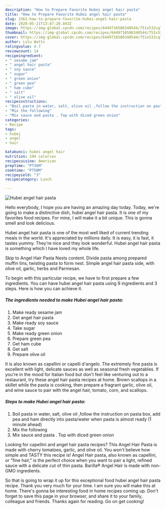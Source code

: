 ```yaml
---
description: "How to Prepare Favorite Hubei angel hair pasta"
title: "How to Prepare Favorite Hubei angel hair pasta"
slug: 1561-how-to-prepare-favorite-hubei-angel-hair-pasta
date: 2020-05-21T13:47:20.843Z
image: https://img-global.cpcdn.com/recipes/6449716586348544/751x532cq70/hubei-angel-hair-pasta-recipe-main-photo.jpg
thumbnail: https://img-global.cpcdn.com/recipes/6449716586348544/751x532cq70/hubei-angel-hair-pasta-recipe-main-photo.jpg
cover: https://img-global.cpcdn.com/recipes/6449716586348544/751x532cq70/hubei-angel-hair-pasta-recipe-main-photo.jpg
author: Lulu Watts
ratingvalue: 4.7
reviewcount: 14
recipeingredient:
- " sesame jam"
- " angel hair pasta"
- " soy sauce"
- " sugar"
- " green onion"
- " green pea"
- " ham cube"
- " salt"
- " olive oil"
recipeinstructions:
- "Boil pasta in water, salt, olive oil ,follow the instruction on pasta box, add pea and ham directly into pasta/water when pasta is almost ready (1 minute ahead)"
- "Mix the following"
- "Mix sauce and pasta . Top with diced green onion"
categories:
- Recipe
tags:
- hubei
- angel
- hair

katakunci: hubei angel hair 
nutrition: 194 calories
recipecuisine: American
preptime: "PT36M"
cooktime: "PT50M"
recipeyield: "3"
recipecategory: Lunch

---
```



![Hubei angel hair pasta](https://img-global.cpcdn.com/recipes/6449716586348544/751x532cq70/hubei-angel-hair-pasta-recipe-main-photo.jpg)

Hello everybody, I hope you are having an amazing day today. Today, we're going to make a distinctive dish, hubei angel hair pasta. It is one of my favorites food recipes. For mine, I will make it a bit unique. This is gonna smell and look delicious.

Hubei angel hair pasta is one of the most well liked of current trending meals in the world. It's appreciated by millions daily. It is easy, it is fast, it tastes yummy. They're nice and they look wonderful. Hubei angel hair pasta is something which I have loved my whole life.

Skip to Angel Hair Pasta Nests content. Divide pasta among prepared muffin tins, twisting pasta to form nest. Simple angel hair pasta side, with olive oil, garlic, herbs and Parmesan.


To begin with this particular recipe, we have to first prepare a few ingredients. You can have hubei angel hair pasta using 9 ingredients and 3 steps. Here is how you can achieve it.

<!--inarticleads1-->

##### The ingredients needed to make Hubei angel hair pasta:

1. Make ready  sesame jam
1. Get  angel hair pasta
1. Make ready  soy sauce
1. Take  sugar
1. Make ready  green onion
1. Prepare  green pea
1. Get  ham cube
1. Get  salt
1. Prepare  olive oil


It is also known as capellini or capelli d&#39;angelo. The extremely fine pasta is excellent with light, delicate sauces as well as seasonal fresh vegetables. If you&#39;re in the mood for Italian food but don&#39;t feel like venturing out to a restaurant, try these angel hair pasta recipes at home. Brown scallops in a skillet while the pasta is cooking, then prepare a fragrant garlic, olive oil, and wine sauce to pair with the angel hair, tomato, corn, and scallops. 

<!--inarticleads2-->

##### Steps to make Hubei angel hair pasta:

1. Boil pasta in water, salt, olive oil ,follow the instruction on pasta box, add pea and ham directly into pasta/water when pasta is almost ready (1 minute ahead)
1. Mix the following
1. Mix sauce and pasta . Top with diced green onion


Looking for capellini and angel hair pasta recipes? This Angel Hair Pasta is made with cherry tomatoes, garlic, and olive oil. You won&#39;t believe how simple and TASTY this recipe is! Angel Hair pasta, also known as capellini, or &#34;fine hair,&#34; is the perfect choice when you want to pair a light, refined sauce with a delicate cut of thin pasta. Barilla® Angel Hair is made with non-GMO ingredients. 

So that is going to wrap it up for this exceptional food hubei angel hair pasta recipe. Thank you very much for your time. I am sure you will make this at home. There's gonna be interesting food in home recipes coming up. Don't forget to save this page in your browser, and share it to your family, colleague and friends. Thanks again for reading. Go on get cooking!
